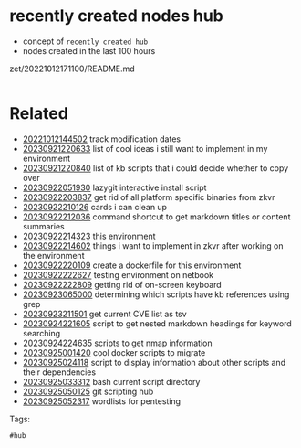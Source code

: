 # recently created nodes hub

- concept of `recently created hub`
- nodes created in the last 100 hours

zet/20221012171100/README.md

```
```

# Related

- [20221012144502](/zet/20221012144502/README.md) track modification dates
- [20230921220633](/zet/20230921220633/README.md) list of cool ideas i still want to implement in my environment
- [20230921220840](/zet/20230921220840/README.md) list of kb scripts that i could decide whether to copy over
- [20230922051930](/zet/20230922051930/README.md) lazygit interactive install script
- [20230922203837](/zet/20230922203837/README.md) get rid of all platform specific binaries from zkvr
- [20230922210126](/zet/20230922210126/README.md) cards i can clean up
- [20230922212036](/zet/20230922212036/README.md) command shortcut to get markdown titles or content summaries
- [20230922214323](/zet/20230922214323/README.md) this environment
- [20230922214602](/zet/20230922214602/README.md) things i want to implement in zkvr after working on the environment
- [20230922220109](/zet/20230922220109/README.md) create a dockerfile for this environment
- [20230922222627](/zet/20230922222627/README.md) testing environment on netbook
- [20230922222809](/zet/20230922222809/README.md) getting rid of on-screen keyboard
- [20230923065000](/zet/20230923065000/README.md) determining which scripts have kb references using grep
- [20230923211501](/zet/20230923211501/README.md) get current CVE list as tsv
- [20230924221605](/zet/20230924221605/README.md) script to get nested markdown headings for keyword searching
- [20230924224635](/zet/20230924224635/README.md) scripts to get nmap information
- [20230925001420](/zet/20230925001420/README.md) cool docker scripts to migrate
- [20230925024118](/zet/20230925024118/README.md) script to display information about other scripts and their dependencies
- [20230925033312](/zet/20230925033312/README.md) bash current script directory
- [20230925050125](/zet/20230925050125/README.md) git scripting hub
- [20230925052317](/zet/20230925052317/README.md) wordlists for pentesting

Tags:

    #hub
